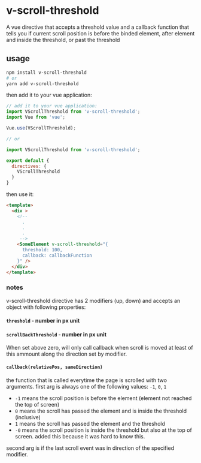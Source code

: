 # v-scroll-threshold

A vue directive that accepts a threshold value and a callback function that tells you if current scroll position is before the binded element, after element and inside the threshold, or past the threshold

## usage

```bash
npm install v-scroll-threshold
# or 
yarn add v-scroll-threshold
```

then add it to your vue application:

```js
// add it to your vue application:
import VScrollThreshold from 'v-scroll-threshold';
import Vue from 'vue';

Vue.use(VScrollThreshold);

// or

import VScrollThreshold from 'v-scroll-threshold';

export default {
  directives: {
    VScrollThreshold
  }
}
```

then use it:

```html
<template>
  <div > 
    <!-- 
      .
      .
      .
     -->
    <SomeElement v-scroll-threshold="{ 
      threshold: 100,
      callback: callbackFunction
    }" />
  </div>
</template>
```

### notes

v-scroll-threshold directive has 2 modifiers (up, down) and accepts an object with following properties:

#### `threshold` - number in px unit

#### `scrollBackThreshold` - number in px unit

When set above zero, will only call callback when scroll is moved at least of this ammount along the direction set by modifier.

#### `callback(relativePos, sameDirection)`

the function that is called everytime the page is scrolled with two arguments. first arg is always one of the following values: `-1`, `0`, `1`

- `-1` means the scroll position is before the element (element not reached the top of screen)
- `0` means the scroll has passed the element and is inside the threshold (inclusive)
- `1` means the scroll has passed the element and the threshold
- `-0` means the scroll position is inside the threshold but also at the top of screen. added this because it was hard to know this.

second arg is if the last scroll event was in direction of the specified modifier.
